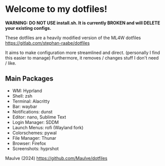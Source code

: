 # Welcome to my dotfiles!

**WARNING: DO NOT USE install.sh. It is currently BROKEN and will DELETE your existing configs.**

These dotfiles are a heavily modified version of the ML4W dotfiles
https://gitlab.com/stephan-raabe/dotfiles

It aims to make configuration more streamlined and direct. (personally I find this easier to manage)
Furthermore, it removes / changes stuff I don't need / like.

## Main Packages

- WM: Hyprland
- Shell: zsh
- Terminal: Alacritty
- Bar: waybar
- Notifications: dunst
- Editor: nano, Sublime Text
- Login Manager: SDDM
- Launch Menus: rofi (Wayland fork)
- Colorschemes: pywal
- File Manager: Thunar
- Browser: Firefox
- Screenshots: hyprshot

Maulve (2024)
https://github.com/Maulve/dotfiles
